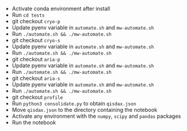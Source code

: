 - Activate conda environment after install
- Run `cd tests`
- git checkout `cryo-p`
- Update pyenv variable in `automate.sh` and `mw-automate.sh`
- Run `./automate.sh && ./mw-automate.sh`
- git checkout `cryo-s`
- Update pyenv variable in `automate.sh` and `mw-automate.sh`
- Run `./automate.sh && ./mw-automate.sh`
- git checkout `aria-p`
- Update pyenv variable in `automate.sh` and `mw-automate.sh`
- Run `./automate.sh && ./mw-automate.sh`
- git checkout `aria-s`
- Update pyenv variable in `automate.sh` and `mw-automate.sh`
- Run `./automate.sh && ./mw-automate.sh`
- git checkout `profile`
- Run `python3 consolidate.py` to obtain `qisdax.json`
- Move `qisdax.json` to the directory containing the notebook
- Activate any environment with the `numpy`, `scipy` and `pandas` packages
- Run the notebook
